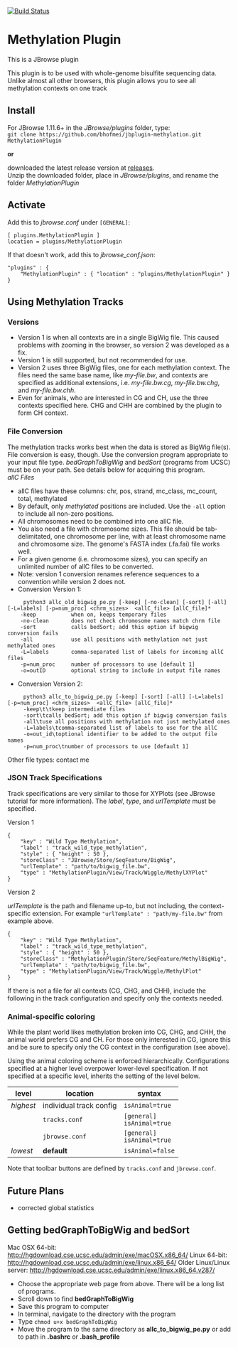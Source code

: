 [![Build Status](https://travis-ci.org/bhofmei/jbplugin-methylation.svg?branch=master)](https://travis-ci.org/bhofmei/jbplugin-methylation)

# Methylation Plugin
This is a JBrowse plugin
 
This plugin is to be used with whole-genome bisulfite sequencing data. Unlike almost all other browsers, this plugin allows you to see all methylation contexts on one track

## Install

For JBrowse 1.11.6+ in the _JBrowse/plugins_ folder, type:  
``git clone https://github.com/bhofmei/jbplugin-methylation.git MethylationPlugin``

**or**

downloaded the latest release version at [releases](https://github.com/bhofmei/jbplugin-methylation/releases).  
Unzip the downloaded folder, place in _JBrowse/plugins_, and rename the folder _MethylationPlugin_

## Activate
Add this to _jbrowse.conf_ under `[GENERAL]`:

    [ plugins.MethylationPlugin ]
    location = plugins/MethylationPlugin

If that doesn't work, add this to _jbrowse_conf.json_:

    "plugins" : {
        "MethylationPlugin" : { "location" : "plugins/MethylationPlugin" }
    }

## Using Methylation Tracks
### Versions
- Version 1 is when all contexts are in a single BigWig file. This caused problems with zooming in the browser, so version 2 was developed as a fix.
- Version 1 is still supported, but not recommended for use.
- Version 2 uses three BigWig files, one for each methylation context. The files need the same base name, like _my-file.bw_, and contexts are specified as additional extensions, i.e. _my-file.bw.cg_, _my-file.bw.chg_, and _my-file.bw.chh_.
- Even for animals, who are interested in CG and CH, use the three contexts specified here. CHG and CHH are combined by the plugin to form CH context.

### File Conversion
The methylation tracks works best when the data is stored as BigWig file(s). File conversion is easy, though. Use the conversion program appropriate to your input file type. 
_bedGraphToBigWig_ and _bedSort_ (programs from UCSC) must be on your path. See details below for acquiring this program.  
*allC Files*  
- allC files have these columns: chr, pos, strand, mc_class, mc_count, total, methylated
- By default, only _methylated_ positions are included. Use the `-all` option to include all non-zero positions.
- All chromosomes need to be combined into one allC file.
- You also need a file with chromosome sizes. This file should be tab-delimitated, one chromosome per line, with at least chromosome name and chromosome size. The genome's FASTA index (.fa.fai) file works well.
- For a given genome (i.e. chromosome sizes), you can specify an unlimited number of allC files to be converted. 
- Note: version 1 conversion renames reference sequences to a convention while version 2 does not.
- Conversion Version 1:
~~~~
     python3 allc_old_bigwig_pe.py [-keep] [-no-clean] [-sort] [-all] [-L=labels] [-p=num_proc] <chrm_sizes>  <allC_file> [allC_file]*  
    -keep           when on, keeps temporary files
    -no-clean       does not check chromosome names match chrm file
    -sort           calls bedSort; add this option if bigwig conversion fails
    -all            use all positions with methylation not just methylated ones
    -L=labels       comma-separated list of labels for incoming allC files  
    -p=num_proc     number of processors to use [default 1]  
    -o=outID        optional string to include in output file names
~~~~
* Conversion Version 2:
~~~~
     python3 allc_to_bigwig_pe.py [-keep] [-sort] [-all] [-L=labels] [-p=num_proc] <chrm_sizes>  <allC_file> [allC_file]*
     -keep\t\tkeep intermediate files
     -sort\tcalls bedSort; add this option if bigwig conversion fails
     -all\tuse all positions with methylation not just methylated ones
     -L=labels\tcomma-separated list of labels to use for the allC
     -o=out_id\toptional identifier to be added to the output file names
     -p=num_proc\tnumber of processors to use [default 1]
~~~~
Other file types: contact me

### JSON Track Specifications
Track specifications are very similar to those for XYPlots (see JBrowse tutorial for more information). The _label_, _type_, and _urlTemplate_ must be specified. 

Version 1

    {  
        "key" : "Wild Type Methylation",
        "label" : "track_wild_type_methylation",
        "style" : { "height" : 50 },
        "storeClass" : "JBrowse/Store/SeqFeature/BigWig",
        "urlTemplate" : "path/to/bigwig_file.bw",
        "type" : "MethylationPlugin/View/Track/Wiggle/MethylXYPlot"
    }
    
Version 2

_urlTemplate_ is the path and filename up-to, but not including, the context-specific extension. For example `"urlTemplate" : "path/my-file.bw"` from example above.

    {  
        "key" : "Wild Type Methylation",
        "label" : "track_wild_type_methylation",
        "style" : { "height" : 50 },
        "storeClass" : "MethylationPlugin/Store/SeqFeature/MethylBigWig",
        "urlTemplate" : "path/to/bigwig_file.bw",
        "type" : "MethylationPlugin/View/Track/Wiggle/MethylPlot"
    }
If there is not a file for all contexts (CG, CHG, and CHH), include the following in the track configuration and specify only the contexts needed. 
    
### Animal-specific coloring
While the plant world likes methylation broken into CG, CHG, and CHH, the animal world prefers CG and CH. For those only interested in CG, ignore this and be sure to specify only the CG context in the configuration (see above).

Using the animal coloring scheme is enforced hierarchically. Configurations specified at a higher level overpower lower-level specification. If not specified at a specific level, inherits the setting of the level below. 

| level| location | syntax|
|--|--|--|
|*highest* | individual track config | `isAnimal=true` |
| | `tracks.conf` | `[general]`<br>`isAnimal=true` |
| | `jbrowse.conf` | `[general]` <br> `isAnimal=true` |
|*lowest*| **default** | `isAnimal=false`|

Note that toolbar buttons are defined by `tracks.conf` and `jbrowse.conf`.

## Future Plans
- corrected global statistics

## Getting bedGraphToBigWig and bedSort
Mac OSX 64-bit: <http://hgdownload.cse.ucsc.edu/admin/exe/macOSX.x86_64/>
Linux 64-bit: <http://hgdownload.cse.ucsc.edu/admin/exe/linux.x86_64/>
Older Linux/Linux server: http://hgdownload.cse.ucsc.edu/admin/exe/linux.x86_64.v287/

- Choose the appropriate web page from above. There will be a long list of programs. 
- Scroll down to find __bedGraphToBigWig__
- Save this program to computer
- In terminal, navigate to the directory with the program
- Type `chmod u+x bedGraphToBigWig`
- Move the program to the same directory as __allc_to_bigwig_pe.py__ or add to path in __.bashrc__ or __.bash_profile__
